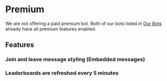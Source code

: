 # Premium

We are not offering a paid premium bot. Both of our bots listed in [Our Bots](/zh-CN/getting-started/our-bots.md) already have all premium features enabled.

## Features

### Join and leave message styling (Embedded messages)

### Leaderboards are refreshed every 5 minutes

